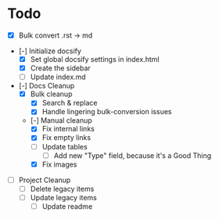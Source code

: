 # Todo

- [x] Bulk convert .rst -> md
- [-] Initialize docsify
  - [x] Set global docsify settings in index.html
  - [x] Create the sidebar
  - [ ] Update index.md
- [-] Docs Cleanup
  - [x] Bulk cleanup
    - [x] Search & replace
    - [x] Handle lingering bulk-conversion issues
  - [-] Manual cleanup
    - [x] Fix internal links
    - [x] Fix empty links
    - [ ] Update tables
      - [ ] Add new "Type" field, because it's a Good Thing
    - [x] Fix images
- [ ] Project Cleanup
  - [ ] Delete legacy items
  - [ ] Update legacy items
    - [ ] Update readme
